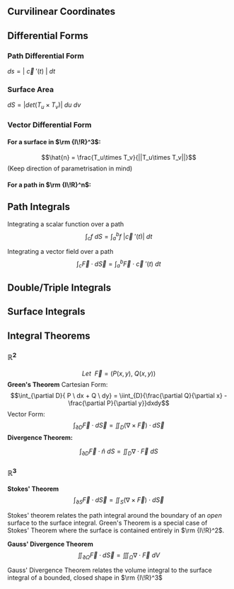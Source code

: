 

## Curvilinear Coordinates


## Differential Forms

### Path Differential Form
$ds = | \ \vec{c} \ '(t) \ | \ dt$

### Surface Area
$dS = |det(T_u \times T_v)| \ du \ dv$

### Vector Differential Form


#### For a surface in $\rm {I\!R}^3$:
$$\hat{n} = \frac{T_u\times T_v}{||T_u\times T_v||}$$
(Keep direction of parametrisation in mind)

#### For a path in $\rm {I\!R}^n$:


## Path Integrals
Integrating a scalar function over a path
$$
\int_{c}{f} \ dS = \int_{a}^{b}{f \ |\vec{c} \ '(t)| \ dt}
$$

Integrating a vector field over a path
$$\int_{c}{\vec{F}} \cdot d \vec{S} = \int_{a}^{b} \vec{F} \cdot \vec{c} \ '(t) \ dt$$

## Double/Triple Integrals



## Surface Integrals


## Integral Theorems
### ${\mathbb{R}}^2$
$$Let \ \ \vec{F}=(P(x,y), \ Q(x,y))$$
**Green's Theorem**
	Cartesian Form:
$$\int_{\partial D}{ P \ dx + Q \ dy} = \iint_{D}{\frac{\partial Q}{\partial x} - \frac{\partial P}{\partial y}}dxdy$$
	Vector Form:
$$\int_{\partial D}\vec{F} \cdot d \vec{S} = \iint_{D}{(\nabla \times\vec{F})} \cdot d \vec{S}$$
**Divergence Theorem:**

$$\int_{\partial D}{\vec{F}} \cdot \hat{n} \  d{S} = \iint_{D}{\nabla \cdot \vec{F}} \ dS$$
### ${\mathbb{R}}^3$
**Stokes' Theorem**
$$\int_{\partial S}\vec{F} \cdot d \vec{S} = \iint_{S}{(\nabla \times\vec{F})} \cdot d \vec{S}$$

Stokes' theorem relates the path integral around the boundary of an *open* surface to the surface integral. Green's Theorem is a special case of Stokes' Theorem where the surface is contained entirely in $\rm {I\!R}^2$.


**Gauss' Divergence Theorem**
$$\iint_{\partial  \Omega}{\vec{F} \cdot d \vec{S}} = \iiint_{\Omega}{\nabla \cdot \vec{F}} \ dV$$

Gauss' Divergence Theorem relates the volume integral to the surface integral of a bounded, closed shape in $\rm {I\!R}^3$